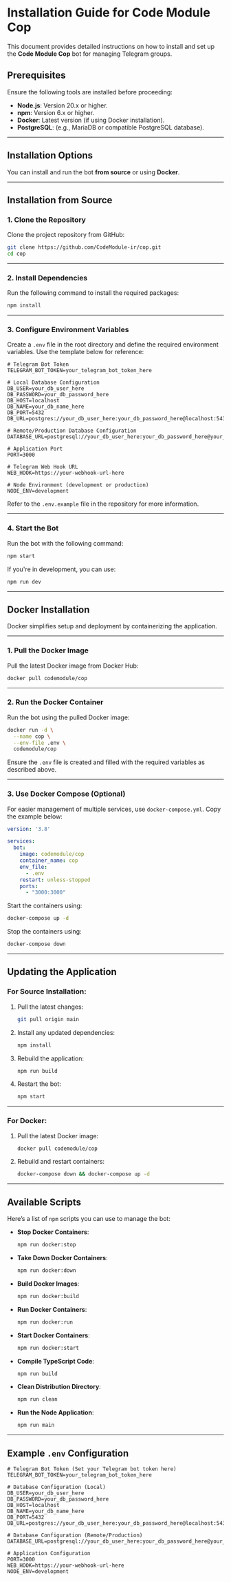 # Installation Guide for Code Module Cop

This document provides detailed instructions on how to install and set up the **Code Module Cop** bot for managing Telegram groups.

## Prerequisites

Ensure the following tools are installed before proceeding:

- **Node.js**: Version 20.x or higher.
- **npm**: Version 6.x or higher.
- **Docker**: Latest version (if using Docker installation).
- **PostgreSQL**: (e.g., MariaDB or compatible PostgreSQL database).

---

## Installation Options

You can install and run the bot **from source** or using **Docker**.

---

## Installation from Source

### 1. Clone the Repository

Clone the project repository from GitHub:

```bash
git clone https://github.com/CodeModule-ir/cop.git
cd cop
```

---

### 2. Install Dependencies

Run the following command to install the required packages:

```bash
npm install
```

---

### 3. Configure Environment Variables

Create a `.env` file in the root directory and define the required environment variables. Use the template below for reference:

```env
# Telegram Bot Token
TELEGRAM_BOT_TOKEN=your_telegram_bot_token_here

# Local Database Configuration
DB_USER=your_db_user_here
DB_PASSWORD=your_db_password_here
DB_HOST=localhost
DB_NAME=your_db_name_here
DB_PORT=5432
DB_URL=postgres://your_db_user_here:your_db_password_here@localhost:5432/your_db_name_here

# Remote/Production Database Configuration
DATABASE_URL=postgresql://your_db_user_here:your_db_password_here@your_host_here:your_port_here/your_db_name_here

# Application Port
PORT=3000

# Telegram Web Hook URL
WEB_HOOK=https://your-webhook-url-here

# Node Environment (development or production)
NODE_ENV=development
```

Refer to the `.env.example` file in the repository for more information.

---

### 4. Start the Bot

Run the bot with the following command:

```bash
npm start
```

If you're in development, you can use:

```bash
npm run dev
```

---

## Docker Installation

Docker simplifies setup and deployment by containerizing the application.

---

### 1. Pull the Docker Image

Pull the latest Docker image from Docker Hub:

```bash
docker pull codemodule/cop
```

---

### 2. Run the Docker Container

Run the bot using the pulled Docker image:

```bash
docker run -d \
  --name cop \
  --env-file .env \
  codemodule/cop
```

Ensure the `.env` file is created and filled with the required variables as described above.

---

### 3. Use Docker Compose (Optional)

For easier management of multiple services, use `docker-compose.yml`. Copy the example below:

```yaml
version: '3.8'

services:
  bot:
    image: codemodule/cop
    container_name: cop
    env_file:
      - .env
    restart: unless-stopped
    ports:
      - "3000:3000"
```

Start the containers using:

```bash
docker-compose up -d
```

Stop the containers using:

```bash
docker-compose down
```

---

## Updating the Application

### For Source Installation:

1. Pull the latest changes:

   ```bash
   git pull origin main
   ```

2. Install any updated dependencies:

   ```bash
   npm install
   ```

3. Rebuild the application:

   ```bash
   npm run build
   ```

4. Restart the bot:

   ```bash
   npm start
   ```

---

### For Docker:

1. Pull the latest Docker image:

   ```bash
   docker pull codemodule/cop
   ```

2. Rebuild and restart containers:

   ```bash
   docker-compose down && docker-compose up -d
   ```

---

## Available Scripts

Here’s a list of `npm` scripts you can use to manage the bot:

- **Stop Docker Containers**:
  ```bash
  npm run docker:stop
  ```

- **Take Down Docker Containers**:
  ```bash
  npm run docker:down
  ```

- **Build Docker Images**:
  ```bash
  npm run docker:build
  ```

- **Run Docker Containers**:
  ```bash
  npm run docker:run
  ```

- **Start Docker Containers**:
  ```bash
  npm run docker:start
  ```

- **Compile TypeScript Code**:
  ```bash
  npm run build
  ```

- **Clean Distribution Directory**:
  ```bash
  npm run clean
  ```

- **Run the Node Application**:
  ```bash
  npm run main
  ```

---

## Example `.env` Configuration

```env
# Telegram Bot Token (Set your Telegram bot token here)
TELEGRAM_BOT_TOKEN=your_telegram_bot_token_here

# Database Configuration (Local)
DB_USER=your_db_user_here
DB_PASSWORD=your_db_password_here
DB_HOST=localhost
DB_NAME=your_db_name_here
DB_PORT=5432
DB_URL=postgres://your_db_user_here:your_db_password_here@localhost:5432/your_db_name_here

# Database Configuration (Remote/Production)
DATABASE_URL=postgresql://your_db_user_here:your_db_password_here@your_host_here:your_port_here/your_db_name_here

# Application Configuration
PORT=3000
WEB_HOOK=https://your-webhook-url-here
NODE_ENV=development
```
